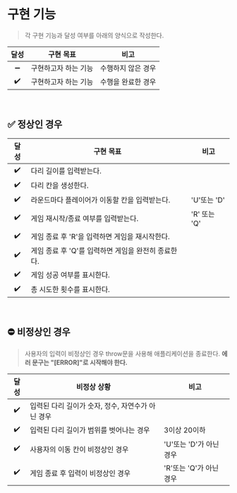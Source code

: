 # 구현 기능

> 각 구현 기능과 달성 여부를 아래의 양식으로 작성한다.

|달성|구현 목표|비고|
|:---:|---|---|
|:heavy_minus_sign:|구현하고자 하는 기능|수행하지 않은 경우|
|:heavy_check_mark:|구현하고자 하는 기능|수행을 완료한 경우|

<br>

## :white_check_mark: 정상인 경우

|달성|구현 목표|비고|
|:---:|---|---|
|:heavy_check_mark:|다리 길이를 입력받는다.||
|:heavy_check_mark:|다리 칸을 생성한다.||
|:heavy_check_mark:|라운드마다 플레이어가 이동할 칸을 입력받는다.|'U'또는 'D'|
|:heavy_check_mark:|게임 재시작/종료 여부를 입력받는다.|'R' 또는 'Q'|
|:heavy_check_mark:|게임 종료 후 'R'을 입력하면 게임을 재시작한다.||
|:heavy_check_mark:|게임 종료 후 'Q'를 입력하면 게임을 완전히 종료한다.||
|:heavy_check_mark:|게임 성공 여부를 표시한다.||
|:heavy_check_mark:|총 시도한 횟수를 표시한다.||


<br>

## :no_entry: 비정상인 경우

> 사용자의 입력이 비정상인 경우 throw문을 사용해 애플리케이션을 종료한다.
> **에러 문구는 "[ERROR]"로 시작해야 한다.**

|달성|비정상 상황|비고|
|:---:|---|---|
|:heavy_check_mark:|입력된 다리 길이가 숫자, 정수, 자연수가 아닌 경우||
|:heavy_check_mark:|입력된 다리 길이가 범위를 벗어나는 경우|3이상 20이하|
|:heavy_check_mark:|사용자의 이동 칸이 비정상인 경우|'U'또는 'D'가 아닌 경우|
|:heavy_check_mark:|게임 종료 후 입력이 비정상인 경우|'R'또는 'Q'가 아닌 경우|


